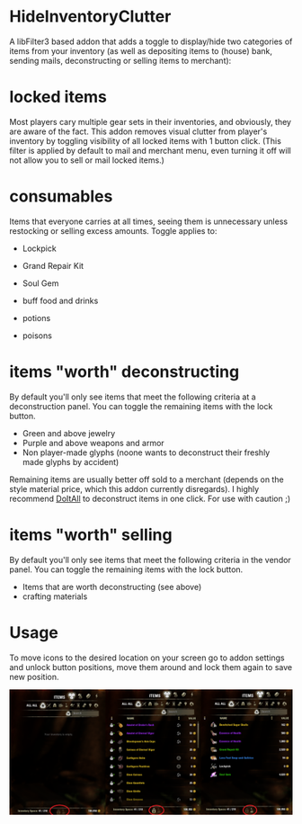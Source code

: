 # HideInventoryClutter

A libFilter3 based addon that adds a toggle to display/hide two categories of items from your inventory (as well as  depositing items to (house) bank, sending mails, deconstructing or selling items to merchant):

# locked items 

Most players cary multiple gear sets in their inventories, and obviously, they are aware of the fact. This addon removes visual clutter from player's inventory by toggling visibility of all locked items with 1 button click. (This filter is applied by default to mail and merchant menu, even turning it off will not allow you to sell or mail locked items.)

# consumables

Items that everyone carries at all times, seeing them is unnecessary unless restocking or selling excess amounts. Toggle applies to:

- Lockpick
- Grand Repair Kit
- Soul Gem

- buff food and drinks
- potions
- poisons

# items "worth" deconstructing

By default you'll only see items that meet the following criteria at a deconstruction panel. You can toggle the remaining items with the lock button.

- Green and above jewelry
- Purple and above weapons and armor
- Non player-made glyphs (noone wants to deconstruct their freshly made glyphs by accident)

Remaining items are usually better off sold to a merchant (depends on the style material price, which this addon currently disregards). I highly recommend [DoItAll](https://www.esoui.com/downloads/info690-DoItAllMassExtractDeconstructMoveMailattach....html) to deconstruct items in one click. For use with caution ;)

# items "worth" selling

By default you'll only see items that meet the following criteria in the vendor panel. You can toggle the remaining items with the lock button.

- Items that are worth deconstructing (see above)
- crafting materials

# Usage

To move icons to the desired location on your screen go to addon settings and unlock button positions, move them around and lock them again to save new position.

![](../_screenshots/HideInventoryClutter/HideInventoryClutter.png)
